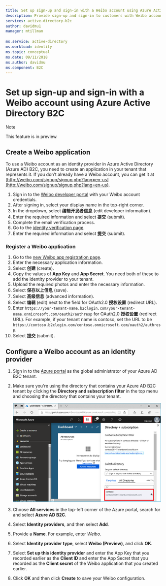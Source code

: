 ```yaml
---
title: Set up sign-up and sign-in with a Weibo account using Azure Active Directory B2C | Microsoft Docs
description: Provide sign-up and sign-in to customers with Weibo accounts in your applications using Azure Active Directory B2C.
services: active-directory-b2c
author: davidmu1
manager: mtillman

ms.service: active-directory
ms.workload: identity
ms.topic: conceptual
ms.date: 09/11/2018
ms.author: davidmu
ms.component: B2C
---
```


# Set up sign-up and sign-in with a Weibo account using Azure Active Directory B2C

> [!NOTE]
> This feature is in preview.
> 

## Create a Weibo application

To use a Weibo account as an identity provider in Azure Active Directory (Azure AD) B2C, you need to create an application in your tenant that represents it. If you don’t already have a Weibo account, you can get it at [http://weibo.com/signup/signup.php?lang=en-us](http://weibo.com/signup/signup.php?lang=en-us).

1. Sign in to the [Weibo developer portal](http://open.weibo.com/) with your Weibo account credentials.
2. After signing in, select your display name in the top-right corner.
3. In the dropdown, select **编辑开发者信息** (edit developer information).
4. Enter the required information and select **提交** (submit).
5. Complete the email verification process.
6. Go to the [identity verification page](http://open.weibo.com/developers/identity/edit).
7. Enter the required information and select **提交** (submit).

### Register a Weibo application

1. Go to the [new Weibo app registration page](http://open.weibo.com/apps/new).
2. Enter the necessary application information.
3. Select **创建** (create).
4. Copy the values of **App Key** and **App Secret**. You need both of these to add the identity provider to your tenant.
5. Upload the required photos and enter the necessary information.
6. Select **保存以上信息** (save).
7. Select **高级信息** (advanced information).
8. Select **编辑** (edit) next to the field for OAuth2.0 **授权设置** (redirect URL).
9. Enter `https://your-tenant-name.b2clogin.com/your-tenant-name.onmicrosoft.com/oauth2/authresp` for OAuth2.0 **授权设置** (redirect URL). For example, if your tenant name is contoso, set the URL to be `https://contoso.b2clogin.com/contoso.onmicrosoft.com/oauth2/authresp`.
10. Select **提交** (submit).  

## Configure a Weibo account as an identity provider

1. Sign in to the [Azure portal](https://portal.azure.com/) as the global administrator of your Azure AD B2C tenant.
2. Make sure you're using the directory that contains your Azure AD B2C tenant by clicking the **Directory and subscription filter** in the top menu and choosing the directory that contains your tenant.  

    ![Switch to your Azure AD B2C tenant](./media/active-directory-b2c-setup-weibo-app/switch-directories.png)

3. Choose **All services** in the top-left corner of the Azure portal, search for and select **Azure AD B2C**.
4. Select **Identity providers**, and then select **Add**.
5. Provide a **Name**. For example, enter *Weibo*.
6. Select **Identity provider type**, select **Weibo (Preview)**, and click **OK**.
7. Select **Set up this identity provider** and enter the App Key that you recorded earlier as the **Client ID** and enter the App Secret that you recorded as the **Client secret** of the Weibo application that you created earlier.
8. Click **OK** and then click **Create** to save your Weibo configuration.
